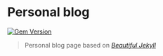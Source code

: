 # Personal blog

[![Gem Version](https://badge.fury.io/rb/beautiful-jekyll-theme.svg)](https://badge.fury.io/rb/beautiful-jekyll-theme)

> Personal blog page based on [*Beautiful Jekyll*](http://deanattali.com/beautiful-jekyll/)
